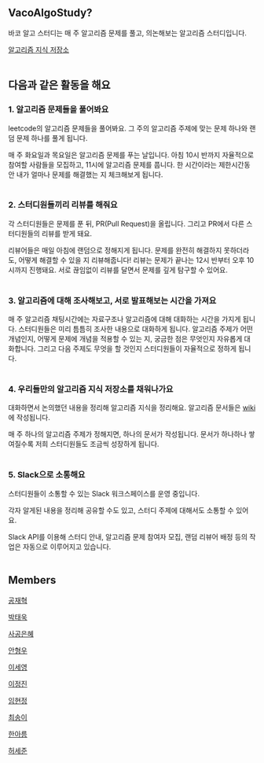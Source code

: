 ## VacoAlgoStudy?

바코 알고 스터디는 매 주 알고리즘 문제를 풀고, 의논해보는 알고리즘 스터디입니다.

[알고리즘 지식 저장소](https://github.com/vaco-algo/vaco-algo-study/wiki)
<br>
<br>

## 다음과 같은 활동을 해요

### 1. 알고리즘 문제들을 풀어봐요

leetcode의 알고리즘 문제들을 풀어봐요. 그 주의 알고리즘 주제에 맞는 문제 하나와 랜덤 문제 하나를 풀게 됩니다.

매 주 화요일과 목요일은 알고리즘 문제를 푸는 날입니다. 아침 10시 반까지 자율적으로 참여할 사람들을 모집하고, 11시에 알고리즘 문제를 풉니다. 한 시간이라는 제한시간동안 내가 얼마나 문제를 해결했는 지 체크해보게 됩니다.
<br>
<br>

### 2. 스터디원들끼리 리뷰를 해줘요

각 스터디원들은 문제를 푼 뒤, PR(Pull Request)을 올립니다. 그리고 PR에서 다른 스터디원들의 리뷰를 받게 돼요. 

리뷰어들은 매일 아침에 랜덤으로 정해지게 됩니다. 문제를 완전히 해결하지 못하더라도, 어떻게 해결할 수 있을 지 리뷰해줍니다! 리뷰는 문제가 끝나는 12시 반부터 오후 10시까지 진행돼요. 서로 끊임없이 리뷰를 달면서 문제를 깊게 탐구할 수 있어요.
<br>
<br>

### 3. 알고리즘에 대해 조사해보고, 서로 발표해보는 시간을 가져요

매 주 알고리즘 채팅시간에는 자료구조나 알고리즘에 대해 대화하는 시간을 가지게 됩니다. 스터디원들은 미리 틈틈히 조사한 내용으로 대화하게 됩니다. 알고리즘 주제가 어떤 개념인지, 어떻게 문제에 개념을 적용할 수 있는 지, 궁금한 점은 무엇인지 자유롭게 대화합니다. 그리고 다음 주제도 무엇을 할 것인지 스터디원들이 자율적으로 정하게 됩니다.
<br>
<br>

### 4. 우리들만의 알고리즘 지식 저장소를 채워나가요

대화하면서 논의했던 내용을 정리해 알고리즘 지식을 정리해요. 알고리즘 문서들은 [wiki](https://github.com/vaco-algo/vaco-algo-study/wiki)에 작성됩니다.

매 주 하나의 알고리즘 주제가 정해지면, 하나의 문서가 작성됩니다. 문서가 하나하나 쌓여질수록 저희 스터디원들도 조금씩 성장하게 됩니다.
<br>
<br>

### 5. Slack으로 소통해요

스터디원들이 소통할 수 있는 Slack 워크스페이스를 운영 중입니다. 

각자 알게된 내용을 정리해 공유할 수도 있고, 스터디 주제에 대해서도 소통할 수 있어요.

Slack API를 이용해 스터디 안내, 알고리즘 문제 참여자 모집, 랜덤 리뷰어 배정 등의 작업은 자동으로 이루어지고 있습니다.
<br>
<br>

## Members

[공재혁](https://github.com/ponjaehyeok)

[박태욱](https://github.com/TAEUK-PARK)

[사공은혜](https://github.com/eunhye210)

[안형우](https://github.com/rktnsinger)

[이세영](https://github.com/tpdud406)

[이정진](https://github.com/pinomad)

[임현정](https://github.com/h-alex2)

[최송이](https://github.com/ssong-yi)

[한아름](https://github.com/hanryu1109)

[허세준](https://github.com/jun2212)

